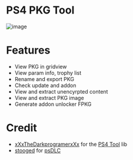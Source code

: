 # PS4 PKG Tool
![image](https://user-images.githubusercontent.com/36906814/65003204-0824e400-d92a-11e9-8eda-9ed3a9687c14.png)

# Features
- View PKG in gridview
- View param info, trophy list
- Rename and export PKG
- Check update and addon
- View and extract unencyrpted content
- View and extract PKG image
- Generate addon unlocker FPKG

# Credit
- [xXxTheDarkprogramerxXx](https://github.com/xXxTheDarkprogramerxXx) for the [PS4 Tool](https://github.com/xXxTheDarkprogramerxXx/PS4_Tools) lib
- [stooged](https://github.com/stooged) for [psDLC](https://github.com/stooged/psDLC)
